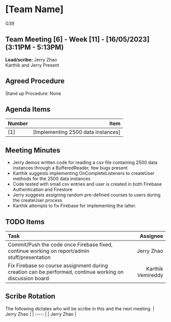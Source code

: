 # [Team Name]
G39

## Team Meeting [6] - Week [11] - [16/05/2023] (3:11PM - 5:13PM)
**Lead/scribe:** Jerry Zhao<br>
Karthik and Jerry Present

## Agreed Procedure
Stand up Procedure: None

## Agenda Items
| Number   |                                Item |
|:---------|------------------------------------:|
| [1]      |  [Implementing 2500 data instances] |

## Meeting Minutes
- Jerry demos written code for reading a csv file containing 2500 data instances through a BufferedReader, few bugs present
- Karthik suggests implementing OnCompleteListeners to createUser methods for the 2500 data instances
- Code tested with small csv entries and user is created in both Firebase Authentication and Firestore
- Jerry suggests assigning random pre-defined courses to users during the createUser process
- Karthik attempts to fix Firebase for implementing the latter.

## TODO Items
| Task                                                                                                     |           Assignee |
|:---------------------------------------------------------------------------------------------------------|-------------------:|
| Commit/Push the code once Firebase fixed, continue working on report/admin stuff/presentation            |         Jerry Zhao |
| Fix Firebase so course assignment during creation can be performed, continue working on discussion board |  Karthik Vemireddy |

## Scribe Rotation
The following dictates who will be scribe in this and the next meeting.
| Jerry Zhao |
| :---: |
| Jerry Zhao |